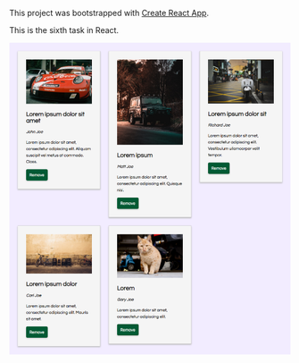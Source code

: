 This project was bootstrapped with [Create React App](https://github.com/facebook/create-react-app).

This is the sixth task in React.

![A screenshot of my app](./public/6_task_screenshot.png?raw=true)
